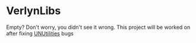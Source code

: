 # VerlynLibs
Empty? Don't worry, you didn't see it wrong. This project will be worked on after fixing [UNUtilities](https://github.com/UniverseNetwork/UNUtilities) bugs 
